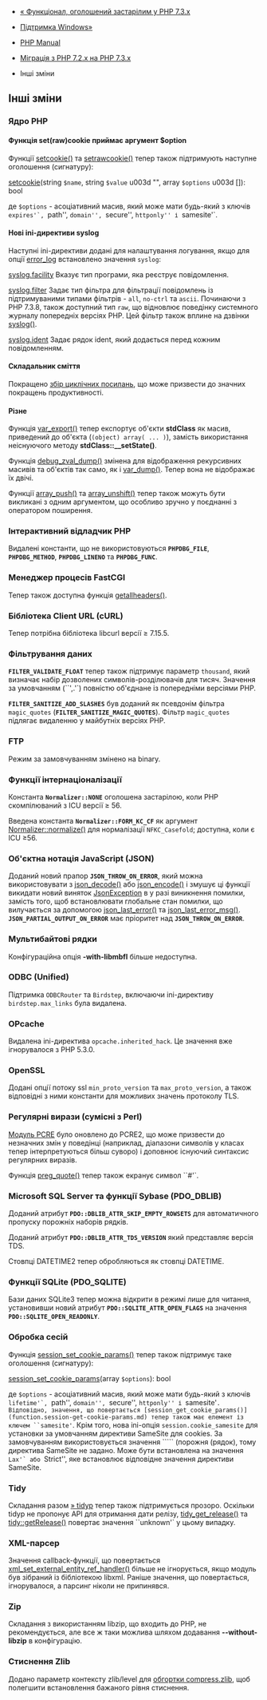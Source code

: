- [« Функціонал, оголошений застарілим у PHP
7.3.x](migration73.deprecated.md)
- [Підтримка Windows»](migration73.windows-support.md)

- [PHP Manual](index.md)
- [Міграція з PHP 7.2.x на PHP 7.3.x](migration73.md)
- Інші зміни

## Інші зміни

### Ядро PHP

#### Функція set(raw)cookie приймає аргумент $option

Функції [setcookie()](function.setcookie.md) та
[setrawcookie()](function.setrawcookie.md) тепер також підтримують
наступне оголошення (сигнатуру):

[setcookie](function.setcookie.md)(string `$name`, string `$value` u003d
"", array `$options` u003d \[\]): bool

де `$options` - асоціативний масив, який може мати будь-який з
ключів ``expires'`, ``path'', ``domain'', ``secure'', ``httponly'' і
``samesite'`.

#### Нові ini-директиви syslog

Наступні ini-директиви додані для налаштування логування, якщо для
опції [error_log](errorfunc.configuration.md#ini.error-log)
встановлено значення `syslog`:

[syslog.facility](errorfunc.configuration.md#ini.syslog.facility)
Вказує тип програми, яка реєструє повідомлення.

[syslog.filter](errorfunc.configuration.md#ini.syslog.filter)
Задає тип фільтра для фільтрації повідомлень із підтримуваними типами
фільтрів - `all`, `no-ctrl` та `ascii`. Починаючи з PHP 7.3.8, також
доступний тип `raw`, що відновлює поведінку системного журналу
попередніх версіях PHP. Цей фільтр також вплине на дзвінки
[syslog()](function.syslog.md).

[syslog.ident](errorfunc.configuration.md#ini.syslog.ident)
Задає рядок ident, який додається перед кожним повідомленням.

#### Складальник сміття

Покращено [збір циклічних посилань](features.gc.collecting-cycles.md),
що може призвести до значних покращень продуктивності.

#### Різне

Функція [var_export()](function.var-export.md) тепер експортує
об'єкти **stdClass** як масив, приведений до об'єкта
(`(object) array( ... )`), замість використання неіснуючого методу
**stdClass::\_\_setState()**.

Функція [debug_zval_dump()](function.debug-zval-dump.md) змінена для
відображення рекурсивних масивів та об'єктів так само, як і
[var_dump()](function.var-dump.md). Тепер вона не відображає їх
двічі.

Функції [array_push()](function.array-push.md) та
[array_unshift()](function.array-unshift.md) тепер також можуть бути
викликані з одним аргументом, що особливо зручно у поєднанні з оператором
поширення.

### Інтерактивний відладчик PHP

Видалені константи, що не використовуються **`PHPDBG_FILE`**, **`PHPDBG_METHOD`**,
**`PHPDBG_LINENO`** та **`PHPDBG_FUNC`**.

### Менеджер процесів FastCGI

Тепер також доступна функція
[getallheaders()](function.getallheaders.md).

### Бібліотека Client URL (cURL)

Тепер потрібна бібліотека libcurl версії ≥ 7.15.5.

### Фільтрування даних

**`FILTER_VALIDATE_FLOAT`** тепер також підтримує параметр
`thousand`, який визначає набір дозволених символів-розділювачів
для тисяч. Значення за умовчанням (``',.'`) повністю об'єднане
із попередніми версіями PHP.

**`FILTER_SANITIZE_ADD_SLASHES`** був доданий як псевдонім
фільтра `magic_quotes` (**`FILTER_SANITIZE_MAGIC_QUOTES`**). Фільтр
`magic_quotes` підлягає видаленню у майбутніх версіях PHP.

### FTP

Режим за замовчуванням змінено на binary.

### Функції інтернаціоналізації

Константа **`Normalizer::NONE`** оголошена застарілою, коли PHP
скомпілюваний з ICU версії ≥ 56.

Введена константа **`Normalizer::FORM_KC_CF`** як аргумент
[Normalizer::normalize()](normalizer.normalize.md) для нормалізації
`NFKC_Casefold`; доступна, коли є ICU ≥56.

### Об'єктна нотація JavaScript (JSON)

Доданий новий прапор **`JSON_THROW_ON_ERROR`**, який можна
використовувати з [json_decode()](function.json-decode.md) або
[json_encode()](function.json-encode.md) і змушує ці функції
викидати новий виняток [JsonException](class.jsonexception.md) в
у разі виникнення помилки, замість того, щоб встановлювати глобальне
стан помилки, що вилучається за допомогою
[json_last_error()](function.json-last-error.md) та
[json_last_error_msg()](function.json-last-error-msg.md).
**`JSON_PARTIAL_OUTPUT_ON_ERROR`** має пріоритет над
**`JSON_THROW_ON_ERROR`**.

### Мультибайтові рядки

Конфігураційна опція **-with-libmbfl** більше недоступна.

### ODBC (Unified)

Підтримка `ODBCRouter` та `Birdstep`, включаючи ini-директиву
`birdstep.max_links` була видалена.

### OPcache

Видалена ini-директива `opcache.inherited_hack`. Це значення вже
ігнорувалося з PHP 5.3.0.

### OpenSSL

Додані опції потоку ssl `min_proto_version` та `max_proto_version`, а
також відповідні з ними константи для можливих значень протоколу
TLS.

### Регулярні вирази (сумісні з Perl)

[Модуль PCRE](book.pcre.md) було оновлено до PCRE2, що може призвести
до незначних змін у поведінці (наприклад, діапазони символів у
класах тепер інтерпретуються більш суворо) і доповнює існуючий
синтаксис регулярних виразів.

Функція [preg_quote()](function.preg-quote.md) тепер також екранує
символ ``#'`.

### Microsoft SQL Server та функції Sybase (PDO_DBLIB)

Доданий атрибут **`PDO::DBLIB_ATTR_SKIP_EMPTY_ROWSETS`** для
автоматичного пропуску порожніх наборів рядків.

Доданий атрибут **`PDO::DBLIB_ATTR_TDS_VERSION`** який представляє
версія TDS.

Стовпці DATETIME2 тепер обробляються як стовпці DATETIME.

### Функції SQLite (PDO_SQLITE)

Бази даних SQLite3 тепер можна відкрити в режимі лише для читання,
установивши новий атрибут **`PDO::SQLITE_ATTR_OPEN_FLAGS`** на значення
**`PDO::SQLITE_OPEN_READONLY`**.

### Обробка сесій

Функція
[session_set_cookie_params()](function.session-set-cookie-params.md)
тепер також підтримує таке оголошення (сигнатуру):

[session_set_cookie_params](function.session-set-cookie-params.md)(array
`$options`): bool

де `$options` - асоціативний масив, який може мати будь-який з
ключів ``lifetime'`, ``path'', ``domain'', ``secure'', ``httponly'' і
``samesite'`. Відповідно, значення, що повертається
[session_get_cookie_params()](function.session-get-cookie-params.md)
тепер також має елемент із ключем ``samesite'`. Крім того, нова
ini-опція `session.cookie_samesite` для установки за умовчанням директиви
SameSite для cookies. За замовчуванням використовується значення ````` (порожня
(рядок), тому директива SameSite не задано. Може бути встановлена на
значення ``Lax'` або ``Strict'', яке встановлює відповідне
значення директиви SameSite.

### Tidy

Складання разом [» tidyp](https://github.com/petdance/tidyp) тепер також
підтримується прозоро. Оскільки tidyp не пропонує API для
отримання дати релізу, [tidy_get_release()](tidy.getrelease.md) та
[tidy::getRelease()](tidy.getrelease.md) повертає значення
``unknown'` у цьому випадку.

### XML-парсер

Значення callback-функції, що повертається
[xml_set_external_entity_ref_handler()](function.xml-set-external-entity-ref-handler.md)
більше не ігнорується, якщо модуль був зібраний із бібліотекою libxml.
Раніше значення, що повертається, ігнорувалося, а парсинг ніколи не
припинявся.

### Zip

Складання з використанням libzip, що входить до PHP, не рекомендується, але
все ж таки можлива шляхом додавання **--without-libzip** в конфігурацію.

### Стиснення Zlib

Додано параметр контексту zlib/level для [обгортки
compress.zlib](wrappers.compression.md), щоб полегшити встановлення
бажаного рівня стиснення.
